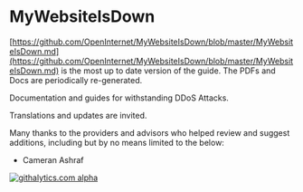 MyWebsiteIsDown
===============
[https://github.com/OpenInternet/MyWebsiteIsDown/blob/master/MyWebsiteIsDown.md](https://github.com/OpenInternet/MyWebsiteIsDown/blob/master/MyWebsiteIsDown.md) is the most up to date version of the guide.  The PDFs and Docs are periodically re-generated.

Documentation and guides for withstanding DDoS Attacks.

Translations and updates are invited.

Many thanks to the providers and advisors who helped review and suggest additions, including but by no means limited to the below:
 * Cameran Ashraf


[![githalytics.com alpha](https://cruel-carlota.pagodabox.com/dc4c191166ab89785c89e222c02e5572 "githalytics.com")](http://githalytics.com/OpenInternet/MyWebsiteIsDown)
